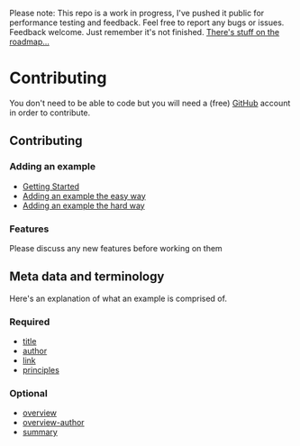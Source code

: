 Please note: This repo is a work in progress, I've pushed it public for performance testing and feedback. Feel free to report any bugs or issues. Feedback welcome. Just remember it's not finished. [There's stuff on the roadmap… ](https://github.com/benbrignell/principles.design/issues)

# Contributing
You don't need to be able to code but you will need a (free) [GitHub](https://github.com) account in order to contribute.

## Contributing
### Adding an example
* [Getting Started](https://github.com/benbrignell/principles.design/wiki/Adding-an-example#getting-started)
* [Adding an example the easy way](https://github.com/benbrignell/principles.design/wiki/Adding-an-example#adding-an-example-the-easy-way)
* [Adding an example the hard way](https://github.com/benbrignell/principles.design/wiki/Adding-an-example#adding-an-example-the-hard-way)
### Features
Please discuss any new features before working on them

## Meta data and terminology
Here's an explanation of what an example is comprised of.
### Required
* [title](https://github.com/benbrignell/principles.design/wiki/Example-page-meta-data-and-terminology#title)
* [author](https://github.com/benbrignell/principles.design/wiki/Example-page-meta-data-and-terminology#author)
* [link](https://github.com/benbrignell/principles.design/wiki/Example-page-meta-data-and-terminology#link)
* [principles](https://github.com/benbrignell/principles.design/wiki/Example-page-meta-data-and-terminology#principles)
### Optional
* [overview](https://github.com/benbrignell/principles.design/wiki/Example-page-meta-data-and-terminology#overview)
* [overview-author](https://github.com/benbrignell/principles.design/wiki/Example-page-meta-data-and-terminology#overview-author)
* [summary](https://github.com/benbrignell/principles.design/wiki/Example-page-meta-data-and-terminology#summary)
